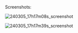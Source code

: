 Screenshots:

![240305_17h17m08s_screenshot](https://github.com/trooper86/firefox-V-tabs/assets/128870400/bf760437-6963-495d-956a-cb342b7e5f36)


![240305_17h17m39s_screenshot](https://github.com/trooper86/firefox-V-tabs/assets/128870400/a6f3dc12-a118-492b-aacd-375a8eaa026d)

